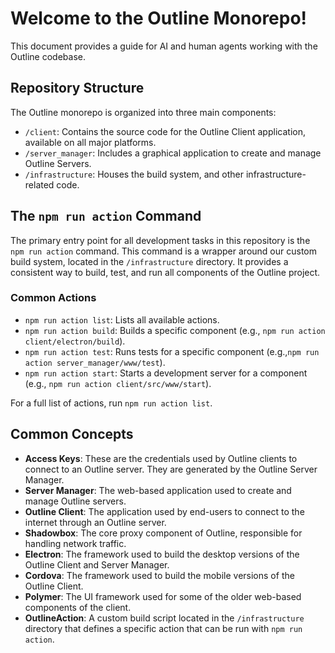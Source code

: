 # Welcome to the Outline Monorepo!

This document provides a guide for AI and human agents working with the Outline codebase.

## Repository Structure

The Outline monorepo is organized into three main components:

*   `/client`: Contains the source code for the Outline Client application, available on all major platforms.
*   `/server_manager`: Includes a graphical application to create and manage Outline Servers.
*   `/infrastructure`: Houses the build system, and other infrastructure-related code.

## The `npm run action` Command

The primary entry point for all development tasks in this repository is the `npm run action` command. This command is a wrapper around our custom build system, located in the `/infrastructure` directory. It provides a consistent way to build, test, and run all components of the Outline project.

### Common Actions

*   `npm run action list`: Lists all available actions.
*   `npm run action build`: Builds a specific component (e.g., `npm run action client/electron/build`).
*   `npm run action test`: Runs tests for a specific component (e.g.,`npm run action server_manager/www/test`).
*   `npm run action start`: Starts a development server for a component (e.g., `npm run action client/src/www/start`).

For a full list of actions, run `npm run action list`.

## Common Concepts

*   **Access Keys**: These are the credentials used by Outline clients to connect to an Outline server. They are generated by the Outline Server Manager.
*   **Server Manager**: The web-based application used to create and manage Outline servers.
*   **Outline Client**: The application used by end-users to connect to the internet through an Outline server.
*   **Shadowbox**: The core proxy component of Outline, responsible for handling network traffic.
*   **Electron**: The framework used to build the desktop versions of the Outline Client and Server Manager.
*   **Cordova**: The framework used to build the mobile versions of the Outline Client.
*   **Polymer**: The UI framework used for some of the older web-based components of the client.
*   **OutlineAction**: A custom build script located in the `/infrastructure` directory that defines a specific action that can be run with `npm run action`.
